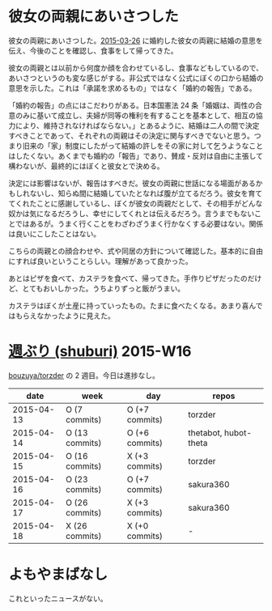 # 彼女の両親にあいさつした

彼女の両親にあいさつした。[2015-03-26][] に婚約した彼女の両親に結婚の意思を伝え、今後のことを確認し、食事をして帰ってきた。

彼女の両親とは以前から何度か顔を合わせているし、食事などもしているので、あいさつというのも変な感じがする。非公式ではなく公式にぼくの口から結婚の意思を示した。これは「承諾を求めるもの」ではなく「婚約の報告」である。

「婚約の報告」の点にはこだわりがある。日本国憲法 24 条「婚姻は、両性の合意のみに基いて成立し、夫婦が同等の権利を有することを基本として、相互の協力により、維持されなければならない。」とあるように、結婚は二人の間で決定すべきことであって、それぞれの両親はその決定に関与すべきでないと思う。つまり旧来の「家」制度にしたがって結婚の許しをその家に対して乞うようなことはしたくない。あくまでも婚約の「報告」であり、賛成・反対は自由に主張して構わないが、最終的にはぼくと彼女とで決める。

決定には影響はないが、報告はすべきだ。彼女の両親に世話になる場面があるかもしれないし、知らぬ間に結婚していたとなれば腹が立てるだろう。彼女を育ててくれたことに感謝しているし、ぼくが彼女の両親だとして、その相手がどんな奴かは気になるだろうし、幸せにしてくれとは伝えるだろう。言うまでもないことではあるが。うまく行くことをわざわざうまく行かなくする必要はない。関係は良いにこしたことはない。

こちらの両親との顔合わせや、式や同居の方針について確認した。基本的に自由にすれば良いということらしい。理解があって良かった。

あとはピザを食べて、カステラを食べて、帰ってきた。手作りピザだったのだけど、とてもおいしかった。うちよりずっと飯がうまい。

カステラはぼくが土産に持っていったもの。たまに食べたくなる。あまり喜んではもらえなかったように見えた。

# [週ぶり (shuburi)][shuburi] 2015-W16

[bouzuya/torzder][] の 2 週目。今日は進捗なし。

date       | week           | day              | repos
-----------|----------------|------------------|----------------------
2015-04-13 | O (7 commits)  | O (+7 commits)   | torzder
2015-04-14 | O (13 commits) | O (+6 commits)   | thetabot, hubot-theta
2015-04-15 | O (16 commits) | X (+3 commits)   | torzder
2015-04-16 | O (23 commits) | O (+7 commits)   | sakura360
2015-04-17 | O (26 commits) | X (+3 commits)   | sakura360
2015-04-18 | X (26 commits) | X (+0 commits)   | -

# よもやまばなし

これといったニュースがない。

[shuburi]: http://shuburi.org
[bouzuya/torzder]: https://github.com/bouzuya/torzder
[2015-03-26]: http://blog.bouzuya.net/2015/03/26/
